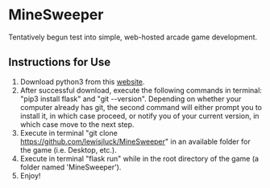 # MineSweeper
Tentatively begun test into simple, web-hosted arcade game development. 
## Instructions for Use
1. Download python3 from this [website](https://www.python.org/downloads/).
2. After successful download, execute the following commands in terminal: "pip3 install flask" and "git --version". Depending on whether your computer already has git, the second command will either prompt you to install it, in which case proceed, or notify you of your current version, in which case move to the next step. 
3. Execute in terminal "git clone https://github.com/lewisjluck/MineSweeper" in an available folder for the game (i.e. Desktop, etc.). 
4. Execute in terminal "flask run" while in the root directory of the game (a folder named 'MineSweeper'). 
5. Enjoy! 

